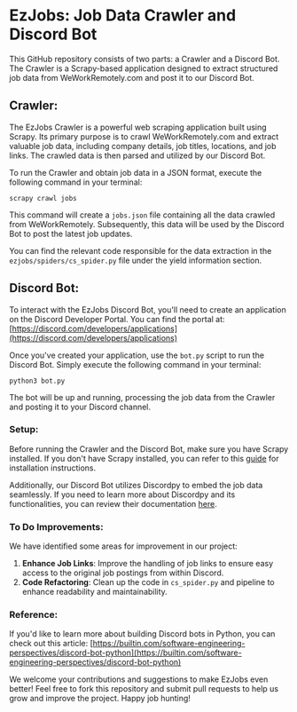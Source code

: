 # EzJobs: Job Data Crawler and Discord Bot

This GitHub repository consists of two parts: a Crawler and a Discord Bot. The Crawler is a Scrapy-based application designed to extract structured job data from WeWorkRemotely.com and post it to our Discord Bot.

## Crawler:

The EzJobs Crawler is a powerful web scraping application built using Scrapy. Its primary purpose is to crawl WeWorkRemotely.com and extract valuable job data, including company details, job titles, locations, and job links. The crawled data is then parsed and utilized by our Discord Bot.

To run the Crawler and obtain job data in a JSON format, execute the following command in your terminal:

```terminal
scrapy crawl jobs
```

This command will create a `jobs.json` file containing all the data crawled from WeWorkRemotely. Subsequently, this data will be used by the Discord Bot to post the latest job updates.

You can find the relevant code responsible for the data extraction in the `ezjobs/spiders/cs_spider.py` file under the yield information section.

## Discord Bot:

To interact with the EzJobs Discord Bot, you'll need to create an application on the Discord Developer Portal. You can find the portal at: [https://discord.com/developers/applications](https://discord.com/developers/applications)

Once you've created your application, use the `bot.py` script to run the Discord Bot. Simply execute the following command in your terminal:

```terminal
python3 bot.py
```

The bot will be up and running, processing the job data from the Crawler and posting it to your Discord channel.

### Setup:

Before running the Crawler and the Discord Bot, make sure you have Scrapy installed. If you don't have Scrapy installed, you can refer to this [guide](https://docs.scrapy.org/en/latest/intro/install.html) for installation instructions.

Additionally, our Discord Bot utilizes Discordpy to embed the job data seamlessly. If you need to learn more about Discordpy and its functionalities, you can review their documentation [here](https://discordpy.readthedocs.io/en/stable/).

### To Do Improvements:

We have identified some areas for improvement in our project:

1. **Enhance Job Links**: Improve the handling of job links to ensure easy access to the original job postings from within Discord.
2. **Code Refactoring**: Clean up the code in `cs_spider.py` and pipeline to enhance readability and maintainability.

### Reference:

If you'd like to learn more about building Discord bots in Python, you can check out this article: [https://builtin.com/software-engineering-perspectives/discord-bot-python](https://builtin.com/software-engineering-perspectives/discord-bot-python)

We welcome your contributions and suggestions to make EzJobs even better! Feel free to fork this repository and submit pull requests to help us grow and improve the project. Happy job hunting!